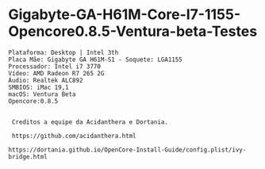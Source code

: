# Gigabyte-GA-H61M-Core-I7-1155-Opencore0.8.5-Ventura-beta-Testes


```
Plataforma: Desktop | Intel 3th
Placa Mãe: Gigabyte GA H61M-S1 - Soquete: LGA1155
Processador: Intel i7 3770
Vídeo: AMD Radeon R7 265 2G
Áudio: Realtek ALC892
SMBIOS: iMac 19,1
macOS: Ventura Beta
Opencore:0.8.5


 Creditos a equipe da Acidanthera e Dortania.
 
 https://github.com/acidanthera.html
 
https://dortania.github.io/OpenCore-Install-Guide/config.plist/ivy-bridge.html
